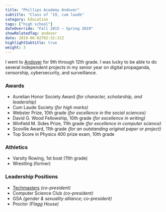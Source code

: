 ```yaml
---
title: "Phillips Academy Andover"
subtitle: "Class of ’19, cum laude"
category: Education
tags: ["high school"]
dateOverride: "Fall 2015 – Spring 2019"
showRelatedTag: andover
date: 2019-06-02T02:32:21Z
highlightSubtitle: true
weight: 3
---
```


I went to [Andover](https://andover.edu) for 9th through 12th grade. I was lucky to be able to do several independent projects in my senior year on digital propaganda, censorship, cybersecurity, and surveillance.

### Awards

-   Aurelian Honor Society Award *(for character, scholarship, and leadership)*
-   Cum Laude Society *(for high marks)*
-   Webster Prize, 10th grade *(for excellence in the social sciences)*
-   David G. Wood Fellowship, 10th grade *(for excellence in writing)*
-   Winfield M. Sides Prize, 11th grade *(for excellence in computer science)*
-   Scoville Award, 11th grade *(for an outstanding original paper or project)*
-   Top Score in Physics 400 prize exam, 10th grade

### Athletics

-   Varsity Rowing, 1st boat (11th grade)
-   Wrestling (former)

### Leadership Positions

-   [Techmasters](https://techmasters.io/) *(co-president)*
-   Computer Science Club *(co-president)*
-   GSA *(gender & sexuality alliance; co-president)*
-   Proctor *(Flagg House)*
